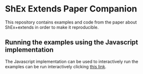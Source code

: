 # ShEx Extends Paper Companion

This repository contains examples and code from the paper about ShEx+extends in order to make it reproducible. 

## Running the examples using the Javascript implementation

The Javascript implementation can be used to interactively run the examples can be run interactively clicking <a href="https://shex.io/webapps/shex.js/packages/shex-webapp/doc/shex-simple?manifestURL=https://raw.githubusercontent.com/weso/shex_extends_paper_companion/master/examples/manifest.yml">this link</a>.